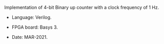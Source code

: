 Implementation of 4-bit Binary up counter with a clock frequency of 1 Hz. 

- Language: Verilog.

- FPGA board: Basys 3.

- Date: MAR-2021.
